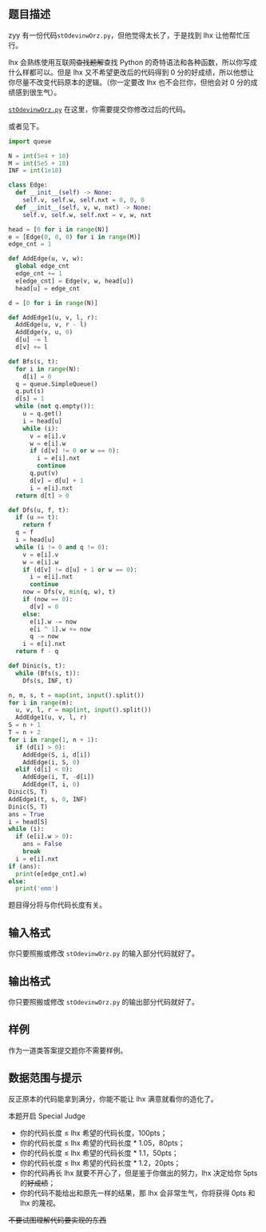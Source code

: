 ## 题目描述

zyy 有一份代码```stOdevinwOrz.py```，但他觉得太长了，于是找到 lhx 让他帮忙压行。

lhx 会熟练使用互联网~~查找题解~~查找 Python 的奇特语法和各种函数，所以你写成什么样都可以。但是 lhx 又不希望更改后的代码得到 0 分的好成绩，所以他想让你尽量不改变代码原本的逻辑。（你一定要改 lhx 也不会拦你，但他会对 0 分的成绩感到很生气）。

[```stOdevinwOrz.py```](https://paste.ubuntu.com/p/fFGwhfhZ7W/) 在这里，你需要提交你修改过后的代码。

或者见下。

```python
import queue

N = int(5e4 + 10)
M = int(5e5 + 10)
INF = int(1e18)

class Edge:
  def __init__(self) -> None:
    self.v, self.w, self.nxt = 0, 0, 0
  def __init__(self, v, w, nxt) -> None:
    self.v, self.w, self.nxt = v, w, nxt

head = [0 for i in range(N)]
e = [Edge(0, 0, 0) for i in range(M)]
edge_cnt = 1

def AddEdge(u, v, w):
  global edge_cnt
  edge_cnt += 1
  e[edge_cnt] = Edge(v, w, head[u])
  head[u] = edge_cnt

d = [0 for i in range(N)]

def AddEdge1(u, v, l, r):
  AddEdge(u, v, r - l)
  AddEdge(v, u, 0)
  d[u] -= l
  d[v] += l

def Bfs(s, t):
  for i in range(N):
    d[i] = 0
  q = queue.SimpleQueue()
  q.put(s)
  d[s] = 1
  while (not q.empty()):
    u = q.get()
    i = head[u]
    while (i):
      v = e[i].v
      w = e[i].w
      if (d[v] != 0 or w == 0):
        i = e[i].nxt
        continue
      q.put(v)
      d[v] = d[u] + 1
      i = e[i].nxt
  return d[t] > 0

def Dfs(u, f, t):
  if (u == t):
    return f
  q = f
  i = head[u]
  while (i != 0 and q != 0):
    v = e[i].v
    w = e[i].w
    if (d[v] != d[u] + 1 or w == 0):
      i = e[i].nxt
      continue
    now = Dfs(v, min(q, w), t)
    if (now == 0):
      d[v] = 0
    else:
      e[i].w -= now
      e[i ^ 1].w += now
      q -= now
    i = e[i].nxt
  return f - q

def Dinic(s, t):
  while (Bfs(s, t)):
    Dfs(s, INF, t)

n, m, s, t = map(int, input().split())
for i in range(m):
  u, v, l, r = map(int, input().split())
  AddEdge1(u, v, l, r)
S = n + 1
T = n + 2
for i in range(1, n + 1):
  if (d[i] > 0):
    AddEdge(S, i, d[i])
    AddEdge(i, S, 0)
  elif (d[i] < 0):
    AddEdge(i, T, -d[i])
    AddEdge(T, i, 0)
Dinic(S, T)
AddEdge1(t, s, 0, INF)
Dinic(S, T)
ans = True
i = head[S]
while (i):
  if (e[i].w > 0):
    ans = False
    break
  i = e[i].nxt
if (ans):
  print(e[edge_cnt].w)
else:
  print('emm')
```

题目得分将与你代码长度有关。

## 输入格式

你只要照搬或修改 ```stOdevinwOrz.py``` 的输入部分代码就好了。

## 输出格式

你只要照搬或修改 ```stOdevinwOrz.py``` 的输出部分代码就好了。

## 样例

作为一道类答案提交题你不需要样例。

## 数据范围与提示

反正原本的代码能拿到满分，你能不能让 lhx 满意就看你的造化了。

本题开启 Special Judge
- 你的代码长度 $\le$ lhx 希望的代码长度，100pts；
- 你的代码长度 $\le$ lhx 希望的代码长度 $*\ 1.05$，80pts；
- 你的代码长度 $\le$ lhx 希望的代码长度 $*\ 1.1$，50pts；
- 你的代码长度 $\le$ lhx 希望的代码长度 $*\ 1.2$，20pts；
- 你的代码再长 lhx 就要不开心了，但是鉴于你做出的努力，lhx 决定给你 5pts 的~~好成绩~~；
- 你的代码不能给出和原先一样的结果，那 lhx 会非常生气，你将获得 0pts 和 lhx 的蔑视。

~~不要试图理解代码要实现的东西~~
